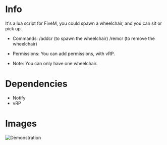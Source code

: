 # Info
It's a lua script for FiveM, you could spawn a wheelchair, and you can sit or pick up.

* Commands: 
/addcr (to spawn the wheelchair)
/remcr (to remove the wheelchair)

* Permissions:
You can add permissions, with vRP.

* Note:
You can only have one wheelchair.

# Dependencies

- Notify
- vRP

# Images
![Demonstration](https://media.discordapp.net/attachments/662518864357359626/721461502787321916/unknown.png)


